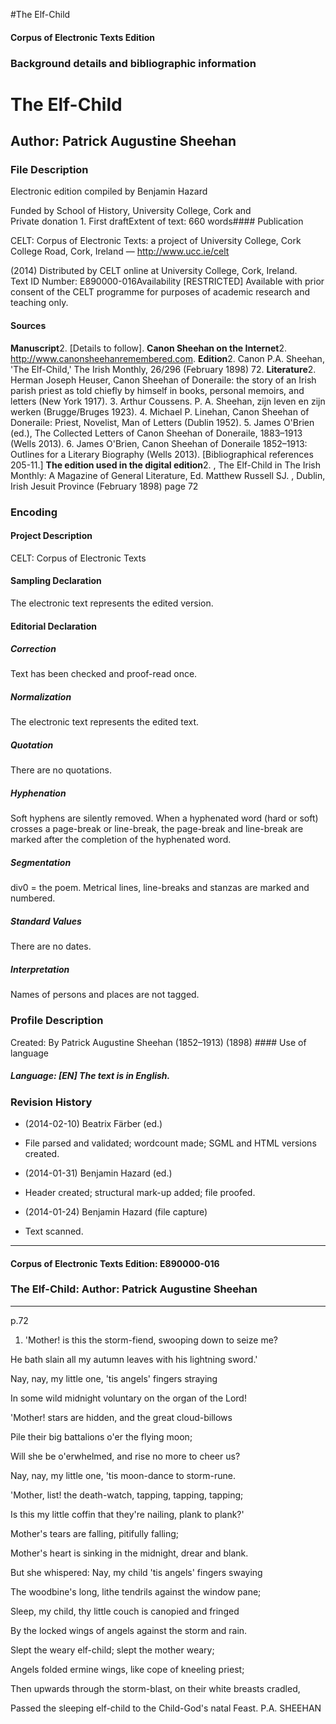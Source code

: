 

#The Elf-Child


<!-- // 
 function footNote(link) {
 openpopup = window.open(link,"openpopup","width=512,height=128,left=256,top=256,resizable=no,scrollbars=1,menubar=1,statusbar=0,toolbar=0");
}
// -->



#### Corpus of Electronic Texts Edition


### Background details and bibliographic information


The Elf-Child
=============


Author: Patrick Augustine Sheehan
---------------------------------


### File Description

Electronic edition compiled by Benjamin Hazard

Funded by School of History, University College, Cork and  
Private donation 1. First draftExtent of text: 660 words#### Publication


CELT: Corpus of Electronic Texts: a project of University College, Cork  
College Road, Cork, Ireland — http://www.ucc.ie/celt

 (2014) Distributed by CELT online at University College, Cork, Ireland.  
Text ID Number: E890000-016Availability [RESTRICTED] 
Available with prior consent of the CELT programme for purposes of academic research and teaching only.


#### Sources


**Manuscript**2. [Details to follow].
**Canon Sheehan on the Internet**2. http://www.canonsheehanremembered.com.
**Edition**2. Canon P.A. Sheehan, 'The Elf-Child,' The Irish Monthly, 26/296 (February 1898) 72.
**Literature**2. Herman Joseph Heuser, Canon Sheehan of Doneraile: the story of an Irish parish priest as told chiefly by himself in books, personal memoirs, and letters (New York 1917).
3. Arthur Coussens. P. A. Sheehan, zijn leven en zijn werken (Brugge/Bruges 1923).
4. Michael P. Linehan, Canon Sheehan of Doneraile: Priest, Novelist, Man of Letters (Dublin 1952).
5. James O'Brien (ed.), The Collected Letters of Canon Sheehan of Doneraile, 1883–1913 (Wells 2013).
6. James O'Brien, Canon Sheehan of Doneraile 1852–1913: Outlines for a Literary Biography (Wells 2013). [Bibliographical references 205-11.]
**The edition used in the digital edition**2. , The Elf-Child in The Irish Monthly: A Magazine of General Literature, Ed. Matthew Russell SJ. , Dublin, Irish Jesuit Province (February 1898) page 72

### Encoding


#### Project Description


CELT: Corpus of Electronic Texts


#### Sampling Declaration


The electronic text represents the edited version.


#### Editorial Declaration


##### Correction


Text has been checked and proof-read once.


##### Normalization


The electronic text represents the edited text.


##### Quotation


There are no quotations.


##### Hyphenation


Soft hyphens are silently removed. When a hyphenated word (hard or soft) crosses a page-break or line-break, the page-break and line-break are marked after the completion of the hyphenated word.


##### Segmentation


div0 = the poem. Metrical lines, line-breaks and stanzas are marked and numbered.


##### Standard Values


There are no dates.


##### Interpretation


Names of persons and places are not tagged.


### Profile Description


Created: By Patrick Augustine Sheehan (1852–1913)
 (1898) #### Use of language


##### Language: [EN] The text is in English.


### Revision History


* (2014-02-10) Beatrix Färber (ed.)

* File parsed and validated; wordcount made; SGML and HTML versions created.
* (2014-01-31) Benjamin Hazard (ed.)

* Header created; structural mark-up added; file proofed.
* (2014-01-24) Benjamin Hazard (file capture)

* Text scanned.




---


#### Corpus of Electronic Texts Edition: E890000-016


### The Elf-Child: Author: Patrick Augustine Sheehan




---

p.72


1. 'Mother! is this the storm-fiend, swooping down to seize me?
  
He bath slain all my autumn leaves with his lightning sword.'
  
Nay, nay, my little one, 'tis angels' fingers straying
  
In some wild midnight voluntary on the organ of the Lord!
  
'Mother! stars are hidden, and the great cloud-billows
  
Pile their big battalions o'er the flying moon;
  
Will she be o'erwhelmed, and rise no more to cheer us?
  
Nay, nay, my little one, 'tis moon-dance to storm-rune.
  
'Mother, list! the death-watch, tapping, tapping, tapping;
  
Is this my little coffin that they're nailing, plank to plank?'
  
Mother's tears are falling, pitifully falling;
  
Mother's heart is sinking in the midnight, drear and blank.
  
But she whispered: Nay, my child 'tis angels' fingers swaying
  
The woodbine's long, lithe tendrils against the window pane;
  
Sleep, my child, thy little couch is canopied and fringed
  
By the locked wings of angels against the storm and rain.
  
Slept the weary elf-child; slept the mother weary;
  
Angels folded ermine wings, like cope of kneeling priest;
  
Then upwards through the storm-blast, on their white breasts cradled,
  
Passed the sleeping elf-child to the Child-God's natal Feast.
P.A. SHEEHAN









